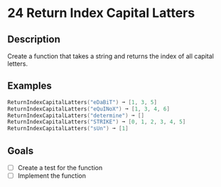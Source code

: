 # 24 Return Index Capital Latters

## Description

Create a function that takes a string and returns the index of all capital letters.

## Examples

```powershell
ReturnIndexCapitalLatters("eDaBiT") ➞ [1, 3, 5]
ReturnIndexCapitalLatters("eQuINoX") ➞ [1, 3, 4, 6]
ReturnIndexCapitalLatters("determine") ➞ []
ReturnIndexCapitalLatters("STRIKE") ➞ [0, 1, 2, 3, 4, 5]
ReturnIndexCapitalLatters("sUn") ➞ [1]
```

## Goals

- [ ] Create a test for the function
- [ ] Implement the function
